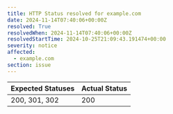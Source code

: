 ```yaml
---
title: HTTP Status resolved for example.com
date: 2024-11-14T07:40:06+00:00Z
resolved: True
resolvedWhen: 2024-11-14T07:40:06+00:00Z
resolvedStartTime: 2024-10-25T21:09:43.191474+00:00
severity: notice
affected:
  - example.com
section: issue
---
```


| Expected Statuses | Actual Status  |
|-------------------|----------------|
| 200, 301, 302 | 200 |
